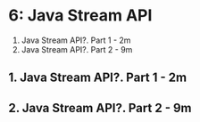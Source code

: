 # 6: Java Stream API

1. Java Stream API?. Part 1 - 2m
2. Java Stream API?. Part 2 - 9m

## 1. Java Stream API?. Part 1 - 2m
## 2. Java Stream API?. Part 2 - 9m
